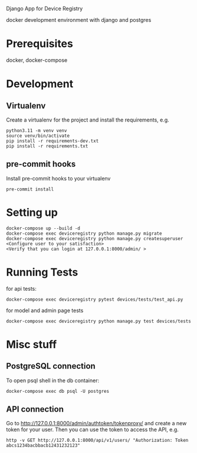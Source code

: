 Django App for Device Registry

docker development environment with django and postgres

# Prerequisites

docker,
docker-compose

# Development

## Virtualenv

Create a virtualenv for the project and install the requirements, e.g.

```
python3.11 -m venv venv
source venv/bin/activate
pip install -r requirements-dev.txt
pip install -r requirements.txt
```

## pre-commit hooks

Install pre-commit hooks to your virtualenv

```
pre-commit install
```



# Setting up

```
docker-compose up --build -d
docker-compose exec deviceregistry python manage.py migrate
docker-compose exec deviceregistry python manage.py createsuperuser
<Configure user to your satisfaction>
<Verify that you can login at 127.0.0.1:8000/admin/ >
```

# Running Tests

for api tests:
```
docker-compose exec deviceregistry pytest devices/tests/test_api.py
```

for model and admin page tests

```
docker-compose exec deviceregistry python manage.py test devices/tests
```

# Misc stuff

## PostgreSQL connection

To open psql shell in the db container:

```
docker-compose exec db psql -U postgres
```

## API connection

Go to http://127.0.0.1:8000/admin/authtoken/tokenproxy/
and create a new token for your user.
Then you can use the token to access the API, e.g.

```
http -v GET http://127.0.0.1:8000/api/v1/users/ "Authorization: Token abcs1234bacbbacb12431232123"
```
